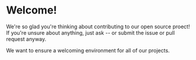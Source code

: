 # Welcome!
We're so glad you're thinking about contributing to our open source proect!
If you're unsure about anything, just ask -- or submit the issue or pull request anyway.

We want to ensure a welcoming environment for all of our projects.
